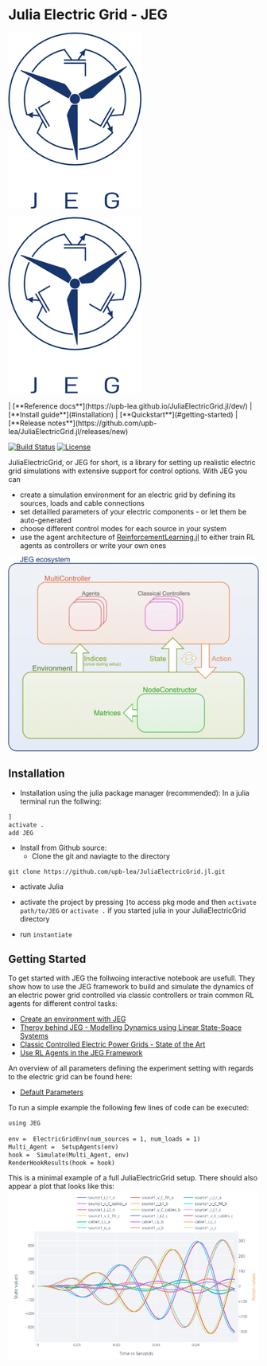 
# Julia Electric Grid - JEG  

  ![JEG Logo](docs/logo.png)

<p style="text-align: rigth"><img src="docs/logo.png"></p>
| [**Reference docs**](https://upb-lea.github.io/JuliaElectricGrid.jl/dev/)
| [**Install guide**](#installation)
| [**Quickstart**](#getting-started)
| [**Release notes**](https://github.com/upb-lea/JuliaElectricGrid.jl/releases/new)

[![Build Status](https://github.com/upb-lea/JuliaElectricGrid.jl/actions/workflows/CI.yml/badge.svg)](https://github.com/upb-lea/JuliaElectricGrid.jl/actions/workflows/CI.yml)
[![License](https://img.shields.io/github/license/mashape/apistatus.svg?maxAge=2592000)](https://github.com/upb-lea/JuliaElectricGrid.jl/blob/main/LICENSE)




JuliaElectricGrid, or JEG for short, is a library for setting up realistic electric grid simulations with extensive support for control options. With JEG you can
- create a simulation environment for an electric grid by defining its sources, loads and cable connections
- set detailled parameters of your electric components - or let them be auto-generated
- choose different control modes for each source in your system
- use the agent architecture of [ReinforcementLearning.jl](https://juliareinforcementlearning.org/) to either train RL agents as controllers or write your own ones


![JEG Framework](docs/src/assets/OverviewJEG.png)

## Installation
- Installation using the julia package manager (recommended):
In a julia terminal run the follwing:
```
]
activate .
add JEG
```

- Install from Github source:
  - Clone the git and naviagte to the directory
```
git clone https://github.com/upb-lea/JuliaElectricGrid.jl.git
```
  - activate Julia

  - activate the project by pressing `]`to access pkg mode and then `activate path/to/JEG` or `activate .` if you started julia in your JuliaElectricGrid directory
  - run `instantiate`

## Getting Started

To get started with JEG  the follwoing interactive notebook are usefull. They show how to use the JEG framework to build and simulate the dynamics of an electric power grid controlled via classic controllers or train common RL agents for different control tasks:
* [Create an environment with JEG](https://github.com/upb-lea/JuliaElectricGrid.jl/blob/main/examples/notebooks/Env_Create_DEMO.ipynb)
* [Theroy behind JEG - Modelling Dynamics using Linear State-Space Systems](https://github.com/upb-lea/JuliaElectricGrid.jl/blob/main/examples/notebooks/NodeConstructor_Theory_DEMO.ipynb)
* [Classic Controlled Electric Power Grids - State of the Art](https://github.com/upb-lea/JuliaElectricGrid.jl/blob/main/examples/notebooks/Classical_Controllers_Introduction.ipynb)
* [Use RL Agents in the JEG Framework](https://github.com/upb-lea/JuliaElectricGrid.jl/blob/main/examples/notebooks/RL_Single_Agent_DEMO.ipynb)

An overview of all parameters defining the experiment setting with regards to the electric grid can be found here:
* [Default Parameters](https://github.com/upb-lea/JuliaElectricGrid.jl/blob/main/examples/notebooks/Default_Parameters.ipynb)


To run a simple example the following few lines of code can be executed:

```
using JEG

env =  ElectricGridEnv(num_sources = 1, num_loads = 1)
Multi_Agent =  SetupAgents(env)
hook =  Simulate(Multi_Agent, env)
RenderHookResults(hook = hook)
```

This is a minimal example of a full JuliaElectricGrid setup. 
There should also appear a plot that looks like this:
![output of the minimal example](docs/src/assets/output1.png)

